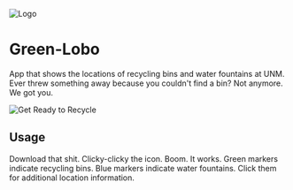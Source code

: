 ![Logo](http://i118.photobucket.com/albums/o96/crazybeast5/green%20lobo%20logo_zpsxurumku6.png?raw=true )
# Green-Lobo
App that shows the locations of recycling bins and water fountains at UNM. Ever threw something away because you couldn't find a bin? Not anymore. We got you.

![Get Ready to Recycle](http://i118.photobucket.com/albums/o96/crazybeast5/Green%20Lobo%20screenshot_zpsinayngsv.png?raw=true "woof-woof")

## Usage
Download that shit. Clicky-clicky the icon. Boom. It works. Green markers indicate recycling bins. Blue markers indicate water fountains. Click them for additional location information. 
